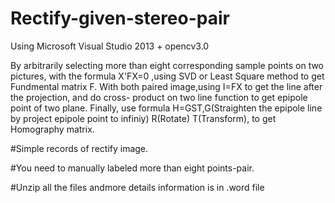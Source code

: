 # Rectify-given-stereo-pair
Using Microsoft Visual Studio 2013 + opencv3.0 

By arbitrarily selecting more than eight corresponding sample points on two pictures,
with the formula X'FX=0 ,using SVD or Least Square method to get Fundmental matrix F.
With both paired image,using I=FX to get the line after the projection, and do cross-
product on two line function to get epipole point of two plane.
Finally, use formula H=GST,G(Straighten the epipole line by project epipole point to infiniy)
R(Rotate) T(Transform), to get Homography matrix.

#Simple records of rectify image.

#You need to manually labeled more than eight points-pair.

#Unzip all the files andmore details information is in .word file
 
